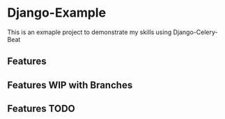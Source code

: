 # Django-Example

This is an exmaple project to demonstrate my skills using Django-Celery-Beat

## Features

## Features WIP with Branches

## Features TODO
